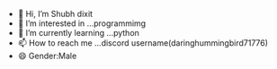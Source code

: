 - 👋 Hi, I’m Shubh dixit
- 👀 I’m interested in ...programmimg
- 🌱 I’m currently learning ...python
- 📫 How to reach me ...discord username(daringhummingbird71776)
- 😄 Gender:Male

<!---
Shubhdixit32/Shubhdixit32 is a ✨ special ✨ repository because its `README.md` (this file) appears on your GitHub profile.
You can click the Preview link to take a look at your changes.
--->
